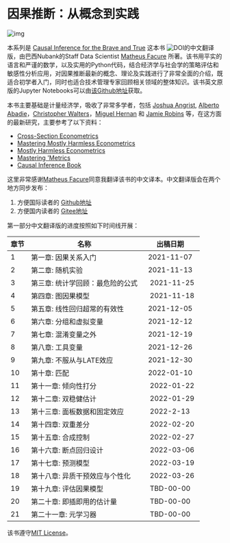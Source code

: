 # 因果推断：从概念到实践

![img](./chapters/data/img/brave-and-true.png)



本系列是 [Causal Inference for the Brave and True](https://zenodo.org/badge/latestdoi/255903310) 这本书 ![DOI](https://zenodo.org/badge/255903310.svg)的中文翻译版，由巴西Nubank的Staff Data Scientist [Matheus Facure](https://www.linkedin.com/in/matheus-facure-7b0099117/) 所著。该书用平实的语言和严谨的数学，以及实用的Python代码，结合经济学与社会学的策略评估和敏感性分析应用，对因果推断最新的概念、理论及实践进行了非常全面的介绍，既适合初学者入门，同时也适合技术管理专家回顾相关领域的整体知识。该书英文原版的Jupyter Notebooks可以由[该Github地址](https://github.com/matheusfacure/python-causality-handbook)获取。

本书主要基础是计量经济学，吸收了非常多学者，包括 [Joshua Angrist](https://economics.mit.edu/faculty/angrist), [Alberto Abadie](https://economics.mit.edu/faculty/abadie)，[Christopher Walters](https://www.econ.berkeley.edu/faculty/4678)，[Miguel Hernan](https://www.hsph.harvard.edu/miguel-hernan/) 和 [Jamie Robins](https://www.hsph.harvard.edu/james-robins/) 等，在这方面的最新研究，主要参考了以下资料：

* [Cross-Section Econometrics](https://www.aeaweb.org/conference/cont-ed/2017-webcasts)
* [Mastering Mostly Harmless Econometrics](https://www.aeaweb.org/conference/cont-ed/2020-webcasts)
* [Mostly Harmless Econometrics](https://www.mostlyharmlesseconometrics.com/)
* [Mastering 'Metrics](https://www.masteringmetrics.com/)
* [Causal Inference Book](https://www.hsph.harvard.edu/miguel-hernan/causal-inference-book/)

这里非常感谢[Matheus Facure](https://www.linkedin.com/in/matheus-facure-7b0099117/)同意我翻译该书的中文译本。中文翻译版会在两个地方同步发布：

1. 方便国际读者的 [Github地址](https://github.com/xieliaing/CausalInferenceIntro)
2. 方便国内读者的 [Gitee地址](https://gitee.com/xieliaing/causal-inference-intro-gitee)


第一部分中文翻译版的进度按照如下时间线开展：

章节 | 名称 | 出稿日期 |
--- | --- | ---
1 |     第一章: 因果关系入门 |  2021-11-07 
2 |     第二章: 随机实验 |  2021-11-13 
3 |     第三章: 统计学回顾：最危险的公式|   2021-11-25 
4 |     第四章: 图因果模型|   2021-11-18 
5 |     第五章: 线性回归超常的有效性|  2021-12-05 
6 |     第六章: 分组和虚拟变量|  2021-12-12 
7 |     第七章: 混淆变量之外|  2021-12-19 
8 |     第八章: 工具变量|  2021-12-26 
9 |     第九章: 不服从与LATE效应|  2021-12-30
10 |    第十章: 匹配|  2022-01-10 
11 |    第十一章: 倾向性打分|   2022-01-22
12 |    第十二章: 双稳健估计|   2022-01-29 
13 |    第十三章: 面板数据和固定效应|   2022-2-13 
14 |    第十四章: 双重差分|   2022-02-20 
15 |    第十五章: 合成控制|   2022-02-27 
16 |    第十六章: 断点回归设计|   2022-03-06
17 |    第十七章: 预测模型|   2022-03-19
18 |    第十八章: 异质干预效应与个性化|   2022-03-26
19 |    第十九章: 评估因果模型|   TBD-00-00
20 |    第二十章: 即插即用的估计量|   TBD-00-00
21 |    第二十一章: 元学习器|   TBD-00-00

该书遵守[MIT License](./LICENSE)。